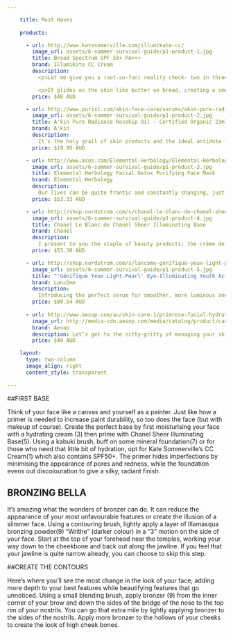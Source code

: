 ```yaml
---

    title: Must Haves
  
    products:

      - url: http://www.katesomerville.com/illumikate-cc/
        image_url: assets/6-summer-survival-guide/p1-product-1.jpg
        title: Broad Spectrum SPF 50+ PA+++
        brand: IllumiKate CC Cream
        description:
          <p>Let me give you a (not-so-fun) reality check- two in three Australians will be diagnosed with skin cancer. Thus, I present to you a lightweight alternative for those who detest the heavy feel of foundation, with the added benefits of hydration and SPF50+ which offers a greater level of protection. This tinted moisturiser is multifunctional as it instantly minimises the look of imperfections with colours designed to suit several skin tones.</p>

          <p>It glides on the skin like butter on bread, creating a smooth and supple effect, while known brightening agents Arbutin, Licorice Extract and Natural Amino Acids help improve the appearance of discolouration for more luminous skin.</p>
        price: $48 AUD

      - url: http://www.purist.com/akin-face-care/serums/akin-pure-radiance-certified-organic-rosehip-oil-23ml
        image_url: assets/6-summer-survival-guide/p1-product-2.jpg
        title: A'kin Pure Radiance Rosehip Oil - Certified Organic 23ml
        brand: A'kin
        description:
          It’s the holy grail of skin products and the ideal antidote for dry skin without dipping too much into your savings.  It provides a multi-purpose treatment for several issues. It not only restores moisture to dehydrated skin but reduces the signs of ageing and stretch marks through the use of omega 3, 6 and 9. It also contains Provitamin A and E, ensuring the skin is smooth whilst improving the appearance of scars and pimples and giving the skin that radiant glow we’re all aiming for.
        price: $19.95 AUD

      - url: http://www.asos.com/Elemental-Herbology/Elemental-Herbology-Facial-Detox-Purifying-Face-Mask-75ml/Prod/pgeproduct.aspx?iid=2219324&cid=15264&sh=0&pge=0&pgesize=36&sort=-1&clr=Purifying+face+mask
        image_url: assets/6-summer-survival-guide/p1-product-3.jpg
        title: Elemental Herbology Facial Detox Purifying Face Mask
        brand: Elemental Herbology
        description:
          Our lives can be quite frantic and constantly changing, just like our skin! The impact of differing seasons, changes in hormones and our way of living is reflected in the appearance and feel of our skin. Which is why the founder, Kristy Cimesa, has developed this mask to combat these issues and stop spots in their tracks! It’s designed to hydrate, repair, fight free radicals while rebalancing the skin. Containing a deep-cleansing formula of Manuka honey, aloe, fig extract, oat flour and Amazonian Clay, this mask helps to eliminate toxins from the surface while gently exfoliating blocked pores for a softer, radiant appearance. It contains the essential oils of eucalyptus, cedarwood, lavender and rosemary to help balance sebum production.
        price: $53.33 AUD

      - url: http://shop.nordstrom.com/s/chanel-le-blanc-de-chanel-sheer-illuminating-base/2967481
        image_url: assets/6-summer-survival-guide/p1-product-4.jpg
        title: Chanel Le Blanc de Chanel Sheer Illuminating Base
        brand: Chanel
        description:
          I present to you the staple of beauty products; the crème de la crème of makeup essentials. It’s quite surprising the amount of women that don’t use a primer or know it’s worth. So like the idea of waterproofing a pair of your black suede shoes to prolong its life, a primer does the same with makeup! This multi-tasking liquid ‘primes’ skin to set the makeup, while adding subtle contours and a natural dewy glow. This refreshing fluid keeps to its iconic subtle rose scent while smoothing away redness and the appearance of pores.
        price: $53.30 AUD

      - url: http://shop.nordstrom.com/s/lancome-genifique-yeux-light-pearl-eye-illuminating-youth-activating-concentrate/3354644?origin=keywordsearch-personalizedsort&contextualcategoryid=2375500&fashionColor=&resultback=0&cm_sp=personalizedsort-_-searchresults-_-1_0_A
        image_url: assets/6-summer-survival-guide/p1-product-5.jpg
        title: "'Génifique Yeux Light-Pearl' Eye-Illuminating Youth Activating Concentrate"
        brand: Lancôme
        description:
          Introducing the perfect serum for smoother, more luminous and younger looking eyes. This is Lancome’s first eye-illuminating serum, engineered with a unique rotating and massaging applicator to cover  even the most hard-to-reach eye areas. Experience a 360° eye contour transformation above and below the eyes.
        price: $80.54 AUD
      
      - url: http://www.aesop.com/au/skin-care-1/primrose-facial-hydrating-cream-2.html
        image_url: http://media-cdn.aesop.com/media/catalog/product/cache/20/image/e8d066887528237bd2197aedf8d05947/P/r/Primrose_Facial_Hydrating_Cream_60ml_1.png
        brand: Aesop 
        description: Let’s get to the nitty-gritty of managing your skin this summer! Aesop’s range is essential.  This is Aesop’s most coveted product of daily moisturisers, with the deep absorbing plant extracts designed to hydrate and soften normal, dry and stressed skin. This concoction is high in gamma linoleic acids and is boosted with Primrose and Rose Hip Seed extracts, natural mediums for Vitamin E and C. It also includes hints of sage, wild rosemary and lavender. With this moisturiser radiating herbaceous and earthy scents to captivate ones senses, who can resist? 
        price: $49 AUD 

    layout:
      type: two-column
      image_align: right
      content_style: transparent

---
```


##FIRST BASE

Think of your face like a canvas and yourself as a painter. Just like how a primer is needed to increase paint durability, so too does the face (but with makeup of course). Create the perfect base by first moisturising your face with a hydrating cream (3) then prime with Chanel Sheer Illuminating Base(5). Using a kabuki brush, buff on some mineral foundation(7) or for those who need that little bit of hydration, opt for Kate Sommerville’s CC Cream(1) which also contains SPF50+. The primer hides imperfections by minimising the appearance of pores and redness, while the foundation evens out discolouration to give a silky, radiant finish.

## BRONZING BELLA

It’s amazing what the wonders of bronzer can do. It can reduce the appearance of your most unfavourable features or create the illusion of a slimmer face. Using a contouring brush, lightly apply a layer of Illamasqua bronzing powder(9) “Writhe” (darker colour) in a “3” motion on the side of your face. Start at the top of your forehead near the temples, working your way down to the cheekbone and back out along the jawline. If you feel that your jawline is quite narrow already, you can choose to skip this step.

##CREATE THE CONTOURS

Here’s where you’ll see the most change in the look of your face; adding more depth to your best features while beautifying features that go unnoticed.
Using a small blending brush, apply bronzer (9) from the inner corner of your brow and down the sides of the bridge of the nose to the top rim of your nostrils. You can go that extra mile by lightly applying bronzer to the sides of the nostrils.
Apply more bronzer to the hollows of your cheeks to create the look of high cheek bones.

